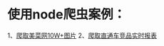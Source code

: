 # 使用node爬虫案例：
1、[爬取美菜网10W+图片](https://github.com/f2ecjb/node-crawler/tree/master/meicaidownpic)
2、[爬取直通车竞品实时报表](https://github.com/f2ecjb/node-crawler/tree/master/zhicongche)

